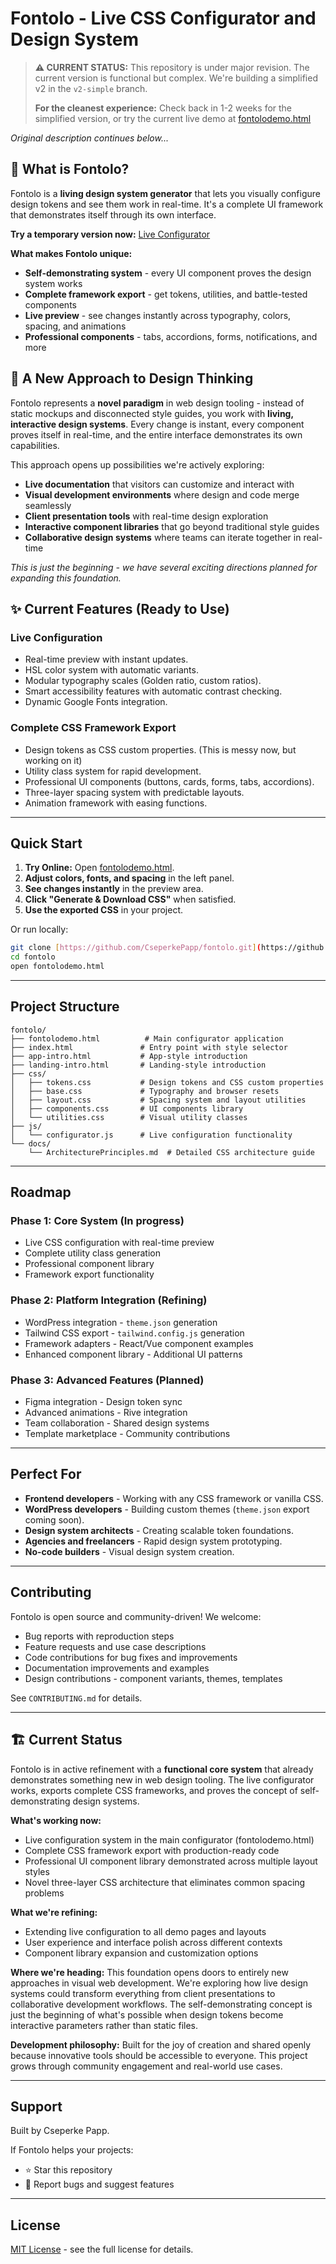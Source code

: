 # Fontolo - Live CSS Configurator and Design System

> **⚠️ CURRENT STATUS:** This repository is under major revision. The current version is functional but complex. We're building a simplified v2 in the `v2-simple` branch.
> 
> **For the cleanest experience:** Check back in 1-2 weeks for the simplified version, or try the current live demo at [fontolodemo.html](fontolodemo.html)

*Original description continues below...*


## 🎯 What is Fontolo?

Fontolo is a **living design system generator** that lets you visually configure design tokens and see them work in real-time. It's a complete UI framework that demonstrates itself through its own interface.

**Try a temporary version now:** [Live Configurator](fontolodemo.html)

**What makes Fontolo unique:**
- **Self-demonstrating system** - every UI component proves the design system works
- **Complete framework export** - get tokens, utilities, and battle-tested components
- **Live preview** - see changes instantly across typography, colors, spacing, and animations
- **Professional components** - tabs, accordions, forms, notifications, and more

## 🧠 A New Approach to Design Thinking

Fontolo represents a **novel paradigm** in web design tooling - instead of static mockups and disconnected style guides, you work with **living, interactive design systems**. Every change is instant, every component proves itself in real-time, and the entire interface demonstrates its own capabilities.

This approach opens up possibilities we're actively exploring:
- **Live documentation** that visitors can customize and interact with
- **Visual development environments** where design and code merge seamlessly  
- **Client presentation tools** with real-time design exploration
- **Interactive component libraries** that go beyond traditional style guides
- **Collaborative design systems** where teams can iterate together in real-time

*This is just the beginning - we have several exciting directions planned for expanding this foundation.*

## ✨ Current Features (Ready to Use)

### Live Configuration
- Real-time preview with instant updates.
- HSL color system with automatic variants.
- Modular typography scales (Golden ratio, custom ratios).
- Smart accessibility features with automatic contrast checking.
- Dynamic Google Fonts integration.

### Complete CSS Framework Export
- Design tokens as CSS custom properties. (This is messy now, but working on it)
- Utility class system for rapid development.
- Professional UI components (buttons, cards, forms, tabs, accordions).
- Three-layer spacing system with predictable layouts.
- Animation framework with easing functions.



---

## Quick Start

1.  **Try Online:** Open [fontolodemo.html](fontolodemo.html).
2.  **Adjust colors, fonts, and spacing** in the left panel.
3.  **See changes instantly** in the preview area.
4.  **Click "Generate & Download CSS"** when satisfied.
5.  **Use the exported CSS** in your project.

Or run locally:
```bash
git clone [https://github.com/CseperkePapp/fontolo.git](https://github.com/CseperkePapp/fontolo.git)
cd fontolo
open fontolodemo.html
```

---

## Project Structure

```
fontolo/
├── fontolodemo.html          # Main configurator application
├── index.html               # Entry point with style selector
├── app-intro.html           # App-style introduction
├── landing-intro.html       # Landing-style introduction  
├── css/
│   ├── tokens.css           # Design tokens and CSS custom properties
│   ├── base.css             # Typography and browser resets
│   ├── layout.css           # Spacing system and layout utilities
│   ├── components.css       # UI components library
│   └── utilities.css        # Visual utility classes
├── js/
│   └── configurator.js      # Live configuration functionality
└── docs/
    └── ArchitecturePrinciples.md  # Detailed CSS architecture guide
```

---

## Roadmap

### Phase 1: Core System (In progress)
- Live CSS configuration with real-time preview
- Complete utility class generation
- Professional component library
- Framework export functionality

### Phase 2: Platform Integration (Refining)
- WordPress integration - `theme.json` generation
- Tailwind CSS export - `tailwind.config.js` generation
- Framework adapters - React/Vue component examples
- Enhanced component library - Additional UI patterns

### Phase 3: Advanced Features (Planned)
- Figma integration - Design token sync
- Advanced animations - Rive integration
- Team collaboration - Shared design systems
- Template marketplace - Community contributions

---

## Perfect For

- **Frontend developers** - Working with any CSS framework or vanilla CSS.
- **WordPress developers** - Building custom themes (`theme.json` export coming soon).
- **Design system architects** - Creating scalable token foundations.
- **Agencies and freelancers** - Rapid design system prototyping.
- **No-code builders** - Visual design system creation.

---

## Contributing

Fontolo is open source and community-driven! We welcome:
- Bug reports with reproduction steps
- Feature requests and use case descriptions
- Code contributions for bug fixes and improvements
- Documentation improvements and examples
- Design contributions - component variants, themes, templates

See `CONTRIBUTING.md` for details.

---

## 🏗️ Current Status

Fontolo is in active refinement with a **functional core system** that already demonstrates something new in web design tooling. The live configurator works, exports complete CSS frameworks, and proves the concept of self-demonstrating design systems.

**What's working now:**
- Live configuration system in the main configurator (fontolodemo.html)
- Complete CSS framework export with production-ready code
- Professional UI component library demonstrated across multiple layout styles
- Novel three-layer CSS architecture that eliminates common spacing problems

**What we're refining:**
- Extending live configuration to all demo pages and layouts
- User experience and interface polish across different contexts
- Component library expansion and customization options

**Where we're heading:**
This foundation opens doors to entirely new approaches in visual web development. We're exploring how live design systems could transform everything from client presentations to collaborative development workflows. The self-demonstrating concept is just the beginning of what's possible when design tokens become interactive parameters rather than static files.

**Development philosophy:** Built for the joy of creation and shared openly because innovative tools should be accessible to everyone. This project grows through community engagement and real-world use cases.

---

## Support

Built by Cseperke Papp.

If Fontolo helps your projects:
- ⭐ Star this repository
- 🐞 Report bugs and suggest features

---

## License

[MIT License](LICENSE) - see the full license for details.
